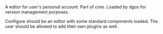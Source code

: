 A editor for user's personal account. Part of core. Loaded by dgos for version management purposes.

Configure should be an editor with some standard components loaded. The user should be allowed to add their own plugins as well.

